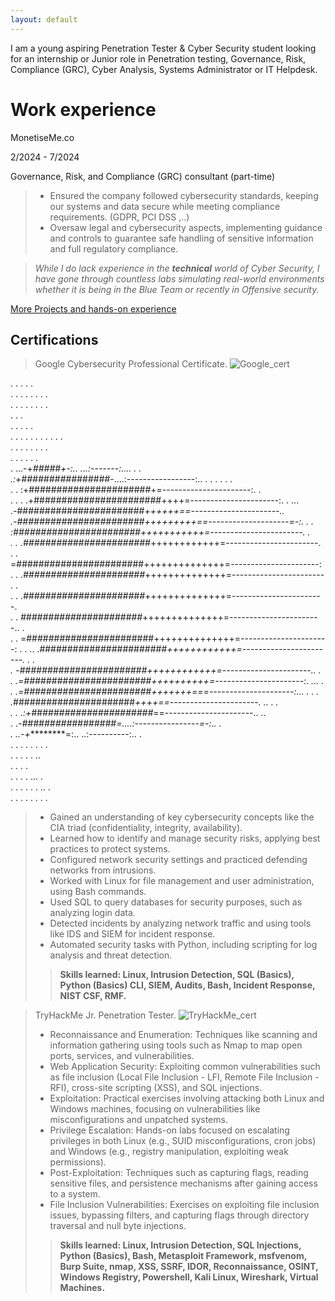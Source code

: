 ```yaml
---
layout: default
---
```


I am a young aspiring Penetration Tester & Cyber Security student looking for an internship or Junior role in Penetration testing, Governance, Risk, Compliance (GRC), Cyber Analysis, Systems Administrator or IT Helpdesk.

# Work experience

MonetiseMe.co 

2/2024 - 7/2024

Governance, Risk, and Compliance (GRC) consultant (part-time)

> - Ensured the company followed cybersecurity standards, keeping our systems and data secure while meeting compliance requirements. (GDPR, PCI DSS ,..)
> - Oversaw legal and cybersecurity aspects, implementing guidance and controls to guarantee safe handling of sensitive information and full regulatory compliance.


> _While I do lack experience in the **technical** world of Cyber Security, I have gone through countless labs simulating real-world environments whether it is being in the Blue Team or recently in Offensive security._

[More Projects and hands-on experience](./projects)

## Certifications

> Google Cybersecurity Professional Certificate.
> ![Google_cert](CourseraUR4GA7FXSSLF.png)

  .                                 .                                   .                    .   .  
                   .               .   .     .  . .        .           .                            
 .           .             .                                      .  . .   .         .              
                   .                                       .                            .           
          . .             .                                                      .               .  
                 . .               .    .  .       .  .                    .    .     .         .   
                           .           .                               .  .  .  .       .        .  
                                              .       .                  . .        . .             
                        .     ...-+*#####+-:..        ...:-------:....         .             .      
                           .:+################*-....:-----------------:..   . . .  .       .    .   
       .             .   :+######################+=----------------------:.              .          
  .              . .   .+#######################++++=----------------------:.      .        ...     
                     .-#######################*++++++==----------------------..                     
                    .-#######################+++++++++==--------------------=-:. .                . 
                    :#######################+++++++++++=-----------------------. .                  
       . .         .#######################*++++++++++++=-----------------------.         .   .     
                   =#######################++++++++++++++=----------------------:                  .
       .          .*######################*++++++++++++++=-----------------------    .     .        
         .  .     .*######################*++++++++++++++=-----------------------.                  
.             .    *######################*++++++++++++++=-----------------------..             .   
  .           .    =#######################++++++++++++++=----------------------:      .          . 
..                 .#######################*++++++++++++=-----------------------.       .     .     
                  . -#######################++++++++++++=----------------------..       .         . 
                    .=#######################++++++++++=----------------------:.    ...    .        
             .       .=#######################+++++++===---------------------:...       .   .     . 
                       .*######################*++++==----------------------.  ..   .       .       
      .             .   .:+######################*==----------------------..         ..             
                     .     .-*#################=....:----------------=-:..       .                  
           .                  ..-+*********=:..       ..:----------:..        .                     
                                  .     .      .     .     .     .             .               .    
              .             .                .                             .        .      ..       
   . .                               .                                        .                     
                            .        . .                           .          ...                .  
                                             .        .                          .                 .
                   .  .               ..                                      .                     
           .     .                     .               .          .          .     .    .           

> - Gained an understanding of key cybersecurity concepts like the CIA triad (confidentiality, integrity, availability).
> - Learned how to identify and manage security risks, applying best practices to protect systems.
> - Configured network security settings and practiced defending networks from intrusions.
> - Worked with Linux for file management and user administration, using Bash commands.
> - Used SQL to query databases for security purposes, such as analyzing login data.
> - Detected incidents by analyzing network traffic and using tools like IDS and SIEM for incident response.
> - Automated security tasks with Python, including scripting for log analysis and threat detection.
>> **Skills learned: Linux, Intrusion Detection, SQL (Basics), Python (Basics) CLI, SIEM, Audits, Bash, Incident Response, NIST CSF, RMF.**

> TryHackMe Jr. Penetration Tester.
> ![TryHackMe_cert](THM-FN1WGOGQUZ.png)
> - Reconnaissance and Enumeration: Techniques like scanning and information gathering using tools such as Nmap to map open ports, services, and vulnerabilities.
> - Web Application Security: Exploiting common vulnerabilities such as file inclusion (Local File Inclusion - LFI, Remote File Inclusion - RFI), cross-site scripting (XSS), and SQL injections.
> - Exploitation: Practical exercises involving attacking both Linux and Windows machines, focusing on vulnerabilities like misconfigurations and unpatched systems.
> - Privilege Escalation: Hands-on labs focused on escalating privileges in both Linux (e.g., SUID misconfigurations, cron jobs) and Windows (e.g., registry manipulation, exploiting weak permissions).
> - Post-Exploitation: Techniques such as capturing flags, reading sensitive files, and persistence mechanisms after gaining access to a system.
> - File Inclusion Vulnerabilities: Exercises on exploiting file inclusion issues, bypassing filters, and capturing flags through directory traversal and null byte injections.
>> **Skills learned: Linux, Intrusion Detection, SQL Injections, Python (Basics), Bash, Metasploit Framework, msfvenom, Burp Suite, nmap, XSS, SSRF, IDOR, Reconnaissance, OSINT, Windows Registry, Powershell, Kali Linux, Wireshark, Virtual Machines.**

